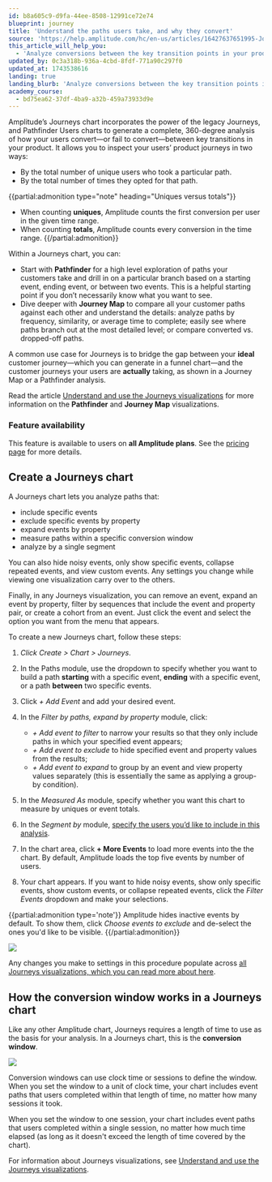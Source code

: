 ```yaml
---
id: b8a605c9-d9fa-44ee-8508-12991ce72e74
blueprint: journey
title: 'Understand the paths users take, and why they convert'
source: 'https://help.amplitude.com/hc/en-us/articles/16427637651995-Journeys-Understand-the-paths-users-take-in-your-product-and-why-they-convert'
this_article_will_help_you:
  - 'Analyze conversions between the key transition points in your product'
updated_by: 0c3a318b-936a-4cbd-8fdf-771a90c297f0
updated_at: 1743538616
landing: true
landing_blurb: 'Analyze conversions between the key transition points in your product'
academy_course:
  - bd75ea62-37df-4ba9-a32b-459a73933d9e
---
```

Amplitude’s Journeys chart incorporates the power of the legacy Journeys, and Pathfinder Users charts to generate a complete, 360-degree analysis of how your users convert—or fail to convert—between key transitions in your product. It allows you to inspect your users’ product journeys in two ways: 
- By the total number of unique users who took a particular path.
- By the total number of times they opted for that path.

{{partial:admonition type="note" heading="Uniques versus totals"}}
* When counting **uniques**, Amplitude counts the first conversion per user in the given time range.
* When counting **totals**, Amplitude counts every conversion in the time range.
{{/partial:admonition}}

Within a Journeys chart, you can:

* Start with **Pathfinder** for a high level exploration of paths your customers take and drill in on a particular branch based on a starting event, ending event, or between two events. This is a helpful starting point if you don’t necessarily know what you want to see.
* Dive deeper with **Journey Map** to compare all your customer paths against each other and understand the details: analyze paths by frequency, similarity, or average time to complete; easily see where paths branch out at the most detailed level; or compare converted vs. dropped-off paths.

A common use case for Journeys is to bridge the gap between your **ideal** customer journey—which you can generate in a funnel chart—and the customer journeys your users are **actually** taking, as shown in a Journey Map or a Pathfinder analysis. 

Read the article [Understand and use the Journeys visualizations](/docs/analytics/charts/journeys/journeys-understand-visualizations) for more information on the **Pathfinder** and **Journey Map** visualizations.

### Feature availability

This feature is available to users on **all Amplitude plans**. See the [pricing page](https://amplitude.com/pricing) for more details.

## Create a Journeys chart

A Journeys chart lets you analyze paths that:

* include specific events
* exclude specific events by property
* expand events by property
* measure paths within a specific conversion window
* analyze by a single segment

You can also hide noisy events, only show specific events, collapse repeated events, and view custom events. Any settings you change while viewing one visualization carry over to the others.

Finally, in any Journeys visualization, you can remove an event, expand an event by property, filter by sequences that include the event and property pair, or create a cohort from an event. Just click the event and select the option you want from the menu that appears.

To create a new Journeys chart, follow these steps:

1. *Click Create > Chart > Journeys*.
2. In the Paths module, use the dropdown to specify whether you want to build a path **starting** with a specific event, **ending** with a specific event, or a path **between** two specific events.
3. Click *+ Add Event* and add your desired event.
4. In the *Filter by paths, expand by property* module, click:

      * *+ Add event to filter* to narrow your results so that they only include paths in which your specified event appears;
      * *+ Add event to exclude* to hide specified event and property values from the results;
      * *+ Add event to expand* to group by an event and view property values separately (this is essentially the same as applying a group-by condition).

5. In the *Measured As* module, specify whether you want this chart to measure by uniques or event totals.
6. In the *Segment by* module, [specify the users you’d like to include in this analysis](/docs/analytics/charts/build-charts-add-user-segments).
7. In the chart area, click **+ More Events** to load more events into the the chart. By default, Amplitude loads the top five events by number of users.
8. Your chart appears. If you want to hide noisy events, show only specific events, show custom events, or collapse repeated events, click the *Filter Events* dropdown and make your selections.

{{partial:admonition type='note'}}
Amplitude hides inactive events by default. To show them, click *Choose events to exclude* and de-select the ones you'd like to be visible.
{{/partial:admonition}}

![](/docs/output/img/journeys/journeys1.png)

Any changes you make to settings in this procedure populate across [all Journeys visualizations, which you can read more about here](/docs/analytics/charts/journeys/journeys-understand-visualizations).

## How the conversion window works in a Journeys chart

Like any other Amplitude chart, Journeys requires a length of time to use as the basis for your analysis. In a Journeys chart, this is the **conversion window**.

![](/docs/output/img/journeys/journeys2.png)

Conversion windows can use clock time or sessions to define the window. When you set the window to a unit of clock time, your chart includes event paths that users completed within that length of time, no matter how many sessions it took.

When you set the window to one session, your chart includes event paths that users completed within a single session, no matter how much time elapsed (as long as it doesn't exceed the length of time covered by the chart).

For information about Journeys visualizations, see [Understand and use the Journeys visualizations](/docs/analytics/charts/journeys/journeys-understand-visualizations).